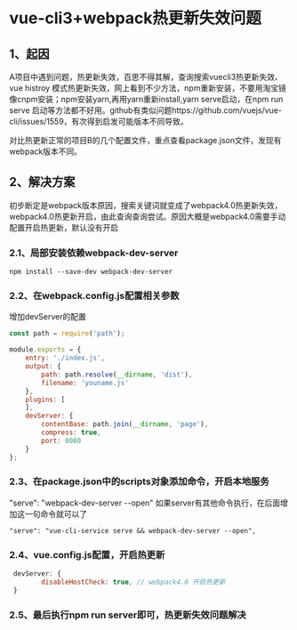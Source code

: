 # vue-cli3+webpack热更新失效问题

## 1、起因

A项目中遇到问题，热更新失效，百思不得其解，查询搜索vuecli3热更新失效、vue histroy 模式热更新失效，网上看到不少方法，npm重新安装，不要用淘宝镜像cnpm安装；npm安装yarn,再用yarn重新install,yarn serve启动，在npm run serve 启动等方法都不好用。github有类似问题https://github.com/vuejs/vue-cli/issues/1559，有次得到启发可能版本不同导致。

对比热更新正常的项目B的几个配置文件，重点查看package.json文件，发现有webpack版本不同。

## 2、解决方案

初步断定是webpack版本原因，搜索关键词就变成了webpack4.0热更新失效，webpack4.0热更新开启，由此查询查询尝试。原因大概是webpack4.0需要手动配置开启热更新，默认没有开启

### 2.1、局部安装依赖webpack-dev-server

`npm install --save-dev webpack-dev-server`

### 2.2、在webpack.config.js配置相关参数

增加devServer的配置

```js
const path = require('path');

module.exports = {
    entry: './index.js',
    output: {
        path: path.resolve(__dirname, 'dist'),
        filename: 'youname.js'
    },
    plugins: [
    ],
    devServer: {
        contentBase: path.join(__dirname, 'page'),
        compress: true,
        port: 8080
    }
};
```

### 2.3、在package.json中的scripts对象添加命令，开启本地服务

"serve": "webpack-dev-server --open"
 如果server有其他命令执行，在后面增加这一句命令就可以了

`"serve": "vue-cli-service serve && webpack-dev-server --open",`

### 2.4、vue.config.js配置，开启热更新

```js
 devServer: {
        disableHostCheck: true, // webpack4.0 开启热更新
 }
```

### 2.5、最后执行npm run server即可，热更新失效问题解决